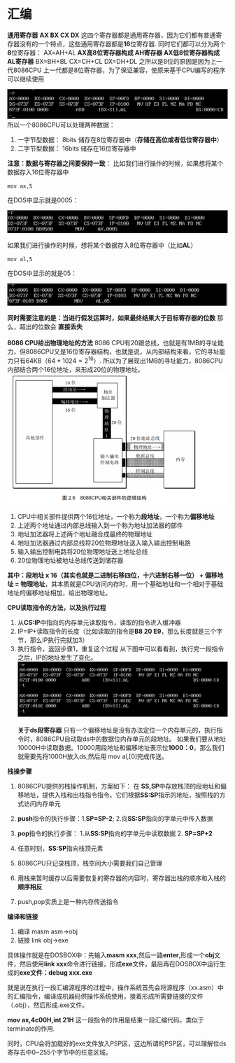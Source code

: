 # 汇编

**通用寄存器**
**AX
BX
CX
DX**
这四个寄存器都是通用寄存器，因为它们都有普通寄存器没有的一个特点，这些通用寄存器都是**16**位寄存器.
同时它们都可以分为两个**8**位寄存器：
AX=AH+AL **AX高8位寄存器构成 AH寄存器  AX低8位寄存器构成AL寄存器**
BX=BH+BL
CX=CH+CL
DX=DH+DL
之所以是8位的原因是因为上一代8086CPU 上一代都是8位寄存器，为了保证兼容，使原来基于CPU编写的程序可以继续使用

![image](https://github.com/lyb1234567/CS_Self_Study/blob/master/Operating%20System/image/%E6%9F%A5%E8%AF%A2%E5%9C%B0%E5%9D%80.PNG?raw=true)
所以一个8086CPU可以处理两种数据：
1. 一字节型数据： 8bits 储存在8位寄存器中（**存储在高位或者低位寄存器中**）
2. 二字节型数据： 16bits 储存在16位寄存器中

**注意：数据与寄存器之间要保持一致**：
比如我们进行操作的时候，如果想将某个数据存入16位寄存器中
```assembly
mov ax,5
```
在DOS中显示就是0005：

![image](https://github.com/lyb1234567/CS_Self_Study/blob/master/Operating%20System/image/%E6%B1%87%E7%BC%96%E6%93%8D%E4%BD%9C.PNG?raw=true)

如果我们进行操作的时候，想将某个数据存入8位寄存器中（比如**AL**）
```assembly
mov al,5
```
在DOS中显示的就是05：

![image](https://github.com/lyb1234567/CS_Self_Study/blob/master/Operating%20System/image/%E4%BD%8E%E4%BD%8D%E5%AF%84%E5%AD%98%E5%99%A8.PNG?raw=true)

**同时需要注意的是：**当进行假发运算时，如果最终结果**大于目标寄存器的位数** 那么，超出的位数会 **直接丢失**
<br/><br/>
**8086 CPU给出物理地址的方法**
8086 CPU有20跟总线，也就是有1MB的寻址能力，但8086CPU又是16位寄存器结构，也就是说，从内部结构来看，它的寻址能力只有64KB（$64*1024=2^{16}$）. 所以为了展现出1MB的寻址能力，8086CPU内部结合两个16位地址，来形成20位的物理地址。
![image](https://github.com/lyb1234567/CS_Self_Study/blob/master/Operating%20System/image/8086CPU.PNG?raw=true)
1. CPU中相关部件提供两个16位地址，一个称为**段地址**，一个称为**偏移地址**
2. 上述两个地址通过内部总线输入到一个称为地址加法器的部件
3. 地址加法器将上述两个地址融合成最终的物理地址
4. 地址加法器通过内部总线将20位物理地址送入输入输出控制电路
5. 输入输出控制电路将20位物理地址送上地址总线
6. 20位物理地址被地址总线传送到储存器
   
**其中：段地址 x 16（其实也就是二进制右移四位，十六进制右移一位） + 偏移地址 = 物理地址**，其本质就是CPU访问内存时，用一个基础地址和一个相对于基础地址的偏移地址相加，给出物理地址。

**CPU读取指令的方法，以及执行过程**
1. 从**CS:IP**中指向的内存单元读取指令，读取的指令进入缓冲器
2. IP=IP+读取指令的长度（比如读取的指令是**B8 20 E9**，那么长度就是三个字节，那么IP执行完就加3）
3. 执行指令，返回步骤1，重复这个过程
从下图中可以看看到，执行完一段指令之后，IP的地址发生了变化。
![image](https://github.com/lyb1234567/CS_Self_Study/blob/master/Operating%20System/image/CPU%E6%89%A7%E8%A1%8C%E6%8C%87%E4%BB%A4%E7%9A%84%E8%BF%87%E7%A8%8B.PNG?raw=true)
<br/><br/>
**关于ds段寄存器**
只有一个偏移地址是没有办法定位一个内存单元的，执行指令时，8086CPU自动取ds中的数据位内存单元的段地址。
如果我们要从地址10000H中读取数据。10000用段地址和偏移地址表示位**1000：0**，那么我们就需要先将1000H放入ds,然后用 mov al,[0]完成传送。

**栈操步骤**
1. 8086CPU提供的栈操作机制，方案如下：
在 **SS,SP**中存放栈顶的段地址和偏移地址，提供入栈和出栈指令指令，它们根据**SS:SP**指示的地址，按照栈的方式访问内存单元

2. **push**指令的执行步骤：1.**SP=SP-2**; 2.向**SS:SP**指向的字单元中传入数据

3. **pop**指令的执行步骤： 1.从**SS:SP**指向的字单元中读取数据 2. **SP=SP+2**

4. 任意时刻，**SS:SP**指向栈顶元素

5. 8086CPU只记录栈顶，栈空间大小需要我们自己管理
6. 用栈来暂时缓存以后需要恢复的寄存器的内容时，寄存器出栈的顺序和入栈的**顺序相反**
7. push,pop实质上是一种内存传送指令

**编译和链接**
1. 编译 masm asm->obj
2. 链接 link obj->exe

具体操作就是在DOSBOX中：先输入**masm xxx**,然后一路**enter**,形成一个**obj**文件，然后使用**link xxx**命令进行链接，形成**exe**文件，最后再在DOSBOX中运行生成的**exe文件：debug xxx.exe**

就是说在执行一段汇编源程序的过程中，操作系统首先会将源程序（xx.asm）中的汇编指令，编译成机器码供操作系统使用，接着形成所需要链接的文件（.obj），然后形成.exe文件。

**mov ax,4c00H,int 21H**
这一段指令的作用是结束一段汇编代码，类似于terminate的作用.

同时，CPU会将加载好的exe文件放入PSP区，这边所谓的PSP区，可以理解位ds寄存去中0~255个字节中的任意区域。
